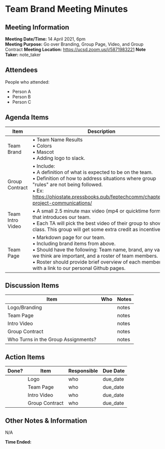 # Team Brand Meeting Minutes
## Meeting Information
**Meeting Date/Time:** 14 April 2021, 6pm  
**Meeting Purpose:** Go over Branding, Group Page, Video, and Group Contract
**Meeting Location:** https://ucsd.zoom.us/j/5871983221 
**Note Taker:** note_taker  

## Attendees
People who attended:
- Person A
- Person B
- Person C

## Agenda Items

Item | Description
---- | ----
Team Brand | • Team Name Results <br>• Colors  <br>• Mascot<br>• Adding logo to slack.
Group Contract | • Include: <br>• A definition of what is expected to be on the team. <br>• Definition of how to address situations where group "rules" are not being followed. <br>• Ex: https://ohiostate.pressbooks.pub/feptechcomm/chapter/7-project-communications/
Team Intro Video | • A small 2.5 minute max video (mp4 or quicktime format) that introduces our team. <br> • Each TA will pick the best video of their group to show in class. This group will get some extra credit as incentive.
Team Page | • Markdown page for our team.<br> • Including brand items from above. <br>• Should have the following: Team name, brand, any values we think are important, and a roster of team members.<br>• Roster should provide brief overview of each member with a link to our personal Github pages.

## Discussion Items
Item | Who | Notes |
---- | ---- | ---- |
Logo/Branding | | notes |
Team Page |  | notes |
Intro Video |  | notes |
Group Contract |  | notes |
Who Turns in the Group Assignments? | | notes


## Action Items
| Done? | Item | Responsible | Due Date |
| ---- | ---- | ---- | ---- |
| | Logo | who | due_date |
| | Team Page | who | due_date |
| | Intro Video | who | due_date |
| | Group Contract | who | due_date |

## Other Notes & Information
N/A

**Time Ended:**